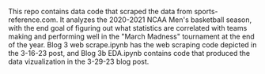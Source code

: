 This repo contains data code that scraped the data from sports-reference.com. It analyzes the 2020-2021 NCAA Men's basketball season, with the end goal of figuring out what statistics are correlated with teams making and performing well in the "March Madness" tournament at the end of the year. Blog 3 web scrape.ipynb has the web scraping code depicted in the 3-16-23 post, and Blog 3b EDA.ipynb contains code that produced the data vizualization in the 3-29-23 blog post.
